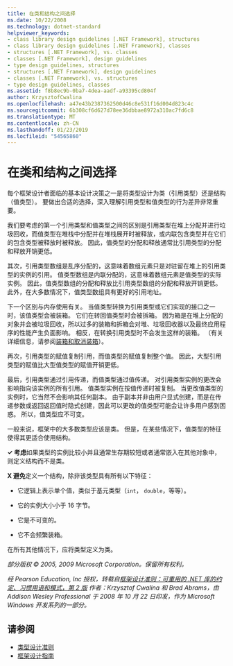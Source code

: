 ```yaml
---
title: 在类和结构之间选择
ms.date: 10/22/2008
ms.technology: dotnet-standard
helpviewer_keywords:
- class library design guidelines [.NET Framework], structures
- class library design guidelines [.NET Framework], classes
- structures [.NET Framework], vs. classes
- classes [.NET Framework], design guidelines
- type design guidelines, structures
- structures [.NET Framework], design guidelines
- classes [.NET Framework], vs. structures
- type design guidelines, classes
ms.assetid: f8b8ec9b-0ba7-4dea-aadf-a93395cd804f
author: KrzysztofCwalina
ms.openlocfilehash: a47e43b2387362500d46c8e531f16d004d823c4c
ms.sourcegitcommit: 6b308cf6d627d78ee36dbbae8972a310ac7fd6c8
ms.translationtype: MT
ms.contentlocale: zh-CN
ms.lasthandoff: 01/23/2019
ms.locfileid: "54565860"
---
```

# <a name="choosing-between-class-and-struct"></a>在类和结构之间选择
每个框架设计者面临的基本设计决策之一是将类型设计为类（引用类型）还是结构（值类型）。 要做出合适的选择，深入理解引用类型和值类型的行为差异非常重要。  
  
 我们要考虑的第一个引用类型和值类型之间的区别是引用类型在堆上分配并进行垃圾回收，而值类型在堆栈中分配并在堆栈展开时被释放，或内联包含类型并在它们的包含类型被释放时被释放。 因此，值类型的分配和释放通常比引用类型的分配和释放开销更低。  
  
 其次，引用类型数组是乱序分配的，这意味着数组元素只是对驻留在堆上的引用类型的实例的引用。 值类型数组是内联分配的，这意味着数组元素是值类型的实际实例。 因此，值类型数组的分配和释放比引用类型数组的分配和释放开销更低。 此外，在大多数情况下，值类型数组具有更好的引用地址。  
  
 下一个区别与内存使用有关。 当值类型转换为引用类型或它们实现的接口之一时，该值类型会被装箱。 它们在转回值类型时会被拆箱。 因为箱是在堆上分配的对象并会被垃圾回收，所以过多的装箱和拆箱会对堆、垃圾回收器以及最终应用程序的性能产生负面影响。  相反，在转换引用类型时不会发生这样的装箱。 （有关详细信息，请参阅[装箱和取消装箱](../../csharp/programming-guide/types/boxing-and-unboxing.md)）。
  
 再次，引用类型的赋值复制引用，而值类型的赋值复制整个值。 因此，大型引用类型的赋值比大型值类型的赋值开销更低。  
  
 最后，引用类型通过引用传递，而值类型通过值传递。 对引用类型实例的更改会影响指向该实例的所有引用。 值类型实例在按值传递时被复制。 当更改值类型的实例时，它当然不会影响其任何副本。 由于副本并非由用户显式创建，而是在传递参数或返回返回值时隐式创建，因此可以更改的值类型可能会让许多用户感到困惑。 所以，值类型应不可变。  
  
 一般来说，框架中的大多数类型应该是类。 但是，在某些情况下，值类型的特征使得其更适合使用结构。  
  
 **✓ 考虑**如果类型的实例比较小并且通常生存期较短或者通常嵌入在其他对象中，则定义结构而不是类。  
  
 **X 避免**定义一个结构，除非该类型具有所有以下特征：  
  
-   它逻辑上表示单个值，类似于基元类型（`int`， `double`，等等）。  
  
-   它的实例大小小于 16 字节。  
  
-   它是不可变的。  
  
-   它不会频繁装箱。  
  
 在所有其他情况下，应将类型定义为类。  
  
 *部分版权 © 2005, 2009 Microsoft Corporation。保留所有权利。*  
  
 *经 Pearson Education, Inc 授权，转载自[框架设计准则：可重用的 .NET 库的约定、习惯用语和模式，第 2 版](https://www.informit.com/store/framework-design-guidelines-conventions-idioms-and-9780321545619) 作者：Krzysztof Cwalina 和 Brad Abrams，由 Addison Wesley Professional 于 2008 年 10 月 22 日印发，作为 Microsoft Windows 开发系列的一部分。*  
  
## <a name="see-also"></a>请参阅

- [类型设计准则](../../../docs/standard/design-guidelines/type.md)
- [框架设计指南](../../../docs/standard/design-guidelines/index.md)
